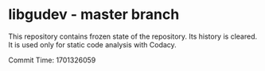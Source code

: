 # libgudev - master branch

This repository contains frozen state of the repository.
Its history is cleared. It is used only for static code
analysis with Codacy.

Commit Time: 1701326059